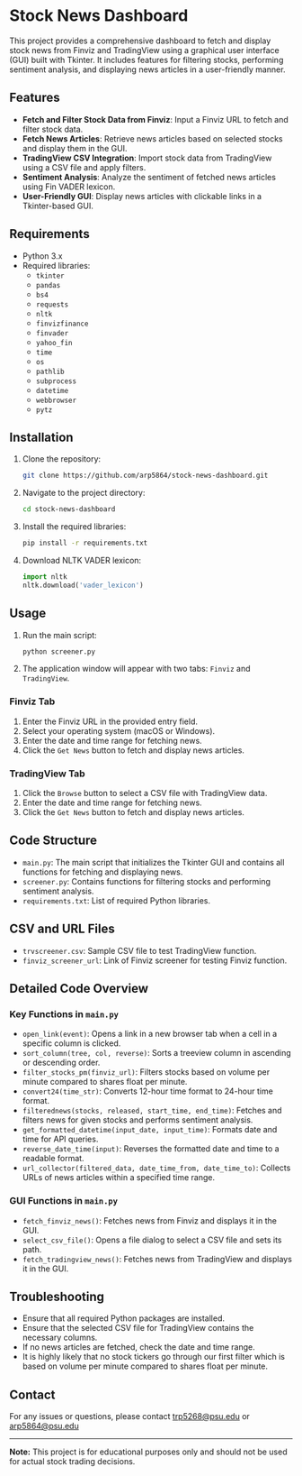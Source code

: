# Stock News Dashboard

This project provides a comprehensive dashboard to fetch and display stock news from Finviz and TradingView using a graphical user interface (GUI) built with Tkinter. It includes features for filtering stocks, performing sentiment analysis, and displaying news articles in a user-friendly manner.

## Features

- **Fetch and Filter Stock Data from Finviz**: Input a Finviz URL to fetch and filter stock data.
- **Fetch News Articles**: Retrieve news articles based on selected stocks and display them in the GUI.
- **TradingView CSV Integration**: Import stock data from TradingView using a CSV file and apply filters.
- **Sentiment Analysis**: Analyze the sentiment of fetched news articles using Fin VADER lexicon.
- **User-Friendly GUI**: Display news articles with clickable links in a Tkinter-based GUI.

## Requirements

- Python 3.x
- Required libraries:
  - `tkinter`
  - `pandas`
  - `bs4`
  - `requests`
  - `nltk`
  - `finvizfinance`
  - `finvader`
  - `yahoo_fin`
  - `time`
  - `os`
  - `pathlib`
  - `subprocess`
  - `datetime`
  - `webbrowser`
  - `pytz`
 

## Installation

1. Clone the repository:
    ```sh
    git clone https://github.com/arp5864/stock-news-dashboard.git
    ```
2. Navigate to the project directory:
    ```sh
    cd stock-news-dashboard
    ```
3. Install the required libraries:
    ```sh
    pip install -r requirements.txt
    ```
4. Download NLTK VADER lexicon:
    ```python
    import nltk
    nltk.download('vader_lexicon')
    ```

## Usage

1. Run the main script:
    ```sh
    python screener.py
    ```
2. The application window will appear with two tabs: `Finviz` and `TradingView`.

### Finviz Tab

1. Enter the Finviz URL in the provided entry field.
2. Select your operating system (macOS or Windows).
3. Enter the date and time range for fetching news.
4. Click the `Get News` button to fetch and display news articles.

### TradingView Tab

1. Click the `Browse` button to select a CSV file with TradingView data.
2. Enter the date and time range for fetching news.
3. Click the `Get News` button to fetch and display news articles.

## Code Structure

- `main.py`: The main script that initializes the Tkinter GUI and contains all functions for fetching and displaying news.
- `screener.py`: Contains functions for filtering stocks and performing sentiment analysis.
- `requirements.txt`: List of required Python libraries.

## CSV and URL Files

- `trvscreener.csv`: Sample CSV file to test TradingView function.
- `finviz_screener_url`: Link of Finviz screener for testing Finviz function.

## Detailed Code Overview

### Key Functions in `main.py`

- `open_link(event)`: Opens a link in a new browser tab when a cell in a specific column is clicked.
- `sort_column(tree, col, reverse)`: Sorts a treeview column in ascending or descending order.
- `filter_stocks_pm(finviz_url)`: Filters stocks based on volume per minute compared to shares float per minute.
- `convert24(time_str)`: Converts 12-hour time format to 24-hour time format.
- `filterednews(stocks, released, start_time, end_time)`: Fetches and filters news for given stocks and performs sentiment analysis.
- `get_formatted_datetime(input_date, input_time)`: Formats date and time for API queries.
- `reverse_date_time(input)`: Reverses the formatted date and time to a readable format.
- `url_collector(filtered_data, date_time_from, date_time_to)`: Collects URLs of news articles within a specified time range.

### GUI Functions in `main.py`

- `fetch_finviz_news()`: Fetches news from Finviz and displays it in the GUI.
- `select_csv_file()`: Opens a file dialog to select a CSV file and sets its path.
- `fetch_tradingview_news()`: Fetches news from TradingView and displays it in the GUI.

## Troubleshooting

- Ensure that all required Python packages are installed.
- Ensure that the selected CSV file for TradingView contains the necessary columns.
- If no news articles are fetched, check the date and time range.
- It is highly likely that no stock tickers go through our first filter which is based on volume per minute compared to shares float per minute.

## Contact

For any issues or questions, please contact trp5268@psu.edu or arp5864@psu.edu

---

**Note:** This project is for educational purposes only and should not be used for actual stock trading decisions.

